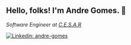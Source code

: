 <h2> Hello, folks! I'm Andre Gomes. 👋 </h2>
<p><em>Software Engineer at <a href="https://www.cesar.org.br/">C.E.S.A.R</a> 
</em></p>

[![Linkedin: andre-gomes](https://img.shields.io/badge/-andregomes-blue?style=flat-square&logo=Linkedin&logoColor=white&link=https://www.linkedin.com/in/andr%C3%A9-gomes-37911220/)](https://www.linkedin.com/in/andr%C3%A9-gomes-37911220/?target=_blank)

<!--
**andrergomesdev/andrergomesdev** is a ✨ _special_ ✨ repository because its `README.md` (this file) appears on your GitHub profile.

Here are some ideas to get you started:

- 🔭 I’m currently working on ...
- 🌱 I’m currently learning ...
- 👯 I’m looking to collaborate on ...
- 🤔 I’m looking for help with ...
- 💬 Ask me about ...
- 📫 How to reach me: ...
- 😄 Pronouns: ...
- ⚡ Fun fact: ...
-->
